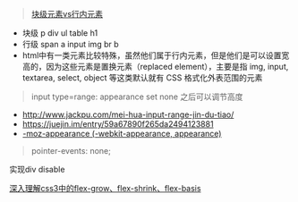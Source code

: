 
> [块级元素vs行内元素](https://jeffjade.com/2015/06/24/2015-06-24-css-block-inline/)

- 块级 p div ul table h1
- 行级 span a input img br b
- html中有一类元素比较特殊，虽然他们属于行内元素，但是他们是可以设置宽高的，因为这些元素是置换元素（replaced element），主要是指 img, input, textarea, select, object 等这类默认就有 CSS 格式化外表范围的元素

> input type=range: appearance set none 之后可以调节高度

- <http://www.jackpu.com/mei-hua-input-range-jin-du-tiao/>
- <https://juejin.im/entry/59a67890f265da2494123881>
- [-moz-appearance (-webkit-appearance, appearance)](https://developer.mozilla.org/en-US/docs/Web/CSS/-moz-appearance)

> pointer-events: none; 

实现div disable

[深入理解css3中的flex-grow、flex-shrink、flex-basis](http://zhoon.github.io/css3/2014/08/23/flex.html)